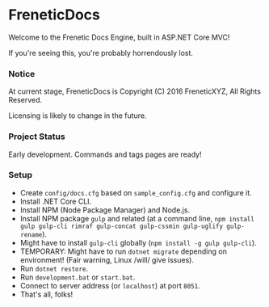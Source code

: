 # FreneticDocs

Welcome to the Frenetic Docs Engine, built in ASP.NET Core MVC!

If you're seeing this, you're probably horrendously lost.

### Notice

At current stage, FreneticDocs is Copyright (C) 2016 FreneticXYZ, All Rights Reserved.

Licensing is likely to change in the future.

### Project Status

Early development. Commands and tags pages are ready!

### Setup

- Create `config/docs.cfg` based on `sample_config.cfg` and configure it.
- Install .NET Core CLI.
- Install NPM (Node Package Manager) and Node.js.
- Install NPM package `gulp` and related (at a command line, `npm install gulp gulp-cli rimraf gulp-concat gulp-cssmin gulp-uglify gulp-rename`).
- Might have to install `gulp-cli` globally (`npm install -g gulp gulp-cli`).
- TEMPORARY: Might have to run `dotnet migrate` depending on environment! (Fair warning, Linux /will/ give issues).
- Run `dotnet restore`.
- Run `development.bat` or `start.bat`.
- Connect to server address (or `localhost`) at port `8051`.
- That's all, folks!
